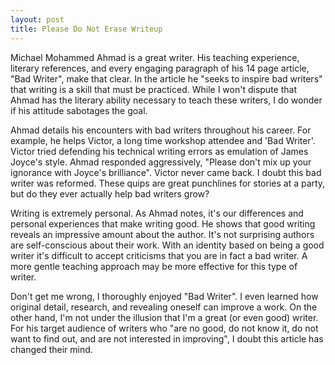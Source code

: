 ```yaml
---
layout: post
title: Please Do Not Erase Writeup
---
```


Michael Mohammed Ahmad is a great writer. His teaching experience, literary references, and every engaging paragraph of his 14 page article, "Bad Writer", make that clear. In the article he "seeks to inspire bad writers" that writing is a skill that must be practiced. While I won't dispute that Ahmad has the literary ability necessary to teach these writers, I do wonder if his attitude sabotages the goal.

Ahmad details his encounters with bad writers throughout his career. For example, he helps Victor, a long time workshop attendee and 'Bad Writer'. Victor tried defending his technical writing errors as emulation of James Joyce's style. Ahmad responded aggressively, "Please don't mix up your ignorance with Joyce's brilliance". Victor never came back. I doubt this bad writer was reformed. These quips are great punchlines for stories at a party, but do they ever actually help bad writers grow?

Writing is extremely personal. As Ahmad notes, it's our differences and personal experiences that make writing good. He shows that good writing reveals an impressive amount about the author. It's not surprising authors are self-conscious about their work. With an identity based on being a good writer it's difficult to accept criticisms that you are in fact a bad writer. A more gentle teaching approach may be more effective for this type of writer.

Don't get me wrong, I thoroughly enjoyed "Bad Writer". I even learned how original detail, research, and revealing oneself can improve a work. On the other hand, I'm not under the illusion that I'm a great (or even good) writer. For his target audience of writers who "are no good, do not know it, do not want to find out, and are not interested in improving", I doubt this article has changed their mind.
